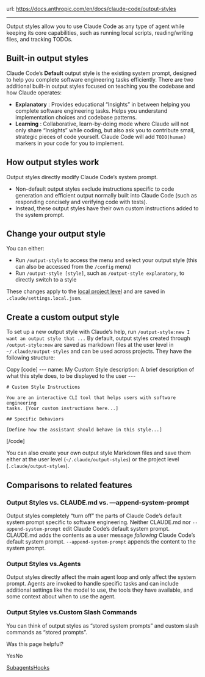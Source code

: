 url: https://docs.anthropic.com/en/docs/claude-code/output-styles

---

Output styles allow you to use Claude Code as any type of agent while keeping its core capabilities, such as running local scripts, reading/writing files, and tracking TODOs.

## Built-in output styles

Claude Code’s **Default** output style is the existing system prompt, designed to help you complete software engineering tasks efficiently. There are two additional built-in output styles focused on teaching you the codebase and how Claude operates:

  * **Explanatory** : Provides educational “Insights” in between helping you complete software engineering tasks. Helps you understand implementation choices and codebase patterns.
  * **Learning** : Collaborative, learn-by-doing mode where Claude will not only share “Insights” while coding, but also ask you to contribute small, strategic pieces of code yourself. Claude Code will add `TODO(human)` markers in your code for you to implement.

## How output styles work

Output styles directly modify Claude Code’s system prompt.

  * Non-default output styles exclude instructions specific to code generation and efficient output normally built into Claude Code \(such as responding concisely and verifying code with tests\).
  * Instead, these output styles have their own custom instructions added to the system prompt.

## Change your output style

You can either:

  * Run `/output-style` to access the menu and select your output style \(this can also be accessed from the `/config` menu\)
  * Run `/output-style [style]`, such as `/output-style explanatory`, to directly switch to a style

These changes apply to the [local project level](/en/docs/claude-code/settings) and are saved in `.claude/settings.local.json`.

## Create a custom output style

To set up a new output style with Claude’s help, run `/output-style:new I want an output style that ...` By default, output styles created through `/output-style:new` are saved as markdown files at the user level in `~/.claude/output-styles` and can be used across projects. They have the following structure:

Copy
[code]
    ---
    name: My Custom Style
    description:
      A brief description of what this style does, to be displayed to the user
    ---

    # Custom Style Instructions

    You are an interactive CLI tool that helps users with software engineering
    tasks. [Your custom instructions here...]

    ## Specific Behaviors

    [Define how the assistant should behave in this style...]

[/code]

You can also create your own output style Markdown files and save them either at the user level \(`~/.claude/output-styles`\) or the project level \(`.claude/output-styles`\).

## Comparisons to related features

### Output Styles vs. CLAUDE.md vs. —append-system-prompt

Output styles completely “turn off” the parts of Claude Code’s default system prompt specific to software engineering. Neither CLAUDE.md nor `--append-system-prompt` edit Claude Code’s default system prompt. CLAUDE.md adds the contents as a user message _following_ Claude Code’s default system prompt. `--append-system-prompt` appends the content to the system prompt.

### Output Styles vs.Agents

Output styles directly affect the main agent loop and only affect the system prompt. Agents are invoked to handle specific tasks and can include additional settings like the model to use, the tools they have available, and some context about when to use the agent.

### Output Styles vs.Custom Slash Commands

You can think of output styles as “stored system prompts” and custom slash commands as “stored prompts”.

Was this page helpful?

YesNo

[Subagents](/en/docs/claude-code/sub-agents)[Hooks](/en/docs/claude-code/hooks-guide)
